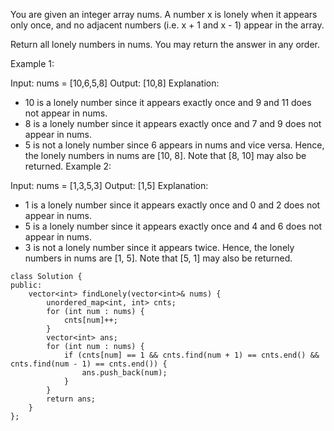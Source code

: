 You are given an integer array nums. A number x is lonely when it appears only once, and no adjacent numbers (i.e. x + 1 and x - 1) appear in the array.

Return all lonely numbers in nums. You may return the answer in any order.

 

Example 1:

Input: nums = [10,6,5,8]
Output: [10,8]
Explanation: 
- 10 is a lonely number since it appears exactly once and 9 and 11 does not appear in nums.
- 8 is a lonely number since it appears exactly once and 7 and 9 does not appear in nums.
- 5 is not a lonely number since 6 appears in nums and vice versa.
Hence, the lonely numbers in nums are [10, 8].
Note that [8, 10] may also be returned.
Example 2:

Input: nums = [1,3,5,3]
Output: [1,5]
Explanation: 
- 1 is a lonely number since it appears exactly once and 0 and 2 does not appear in nums.
- 5 is a lonely number since it appears exactly once and 4 and 6 does not appear in nums.
- 3 is not a lonely number since it appears twice.
Hence, the lonely numbers in nums are [1, 5].
Note that [5, 1] may also be returned.

```
class Solution {
public:
    vector<int> findLonely(vector<int>& nums) {
        unordered_map<int, int> cnts;
        for (int num : nums) {
            cnts[num]++;
        }
        vector<int> ans;
        for (int num : nums) {
            if (cnts[num] == 1 && cnts.find(num + 1) == cnts.end() && cnts.find(num - 1) == cnts.end()) {
                ans.push_back(num);
            }
        }
        return ans;
    }
};
```
